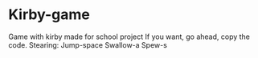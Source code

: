 # Kirby-game
Game with kirby made for school project
If you want, go ahead, copy the code.
Stearing:
Jump-space
Swallow-a
Spew-s